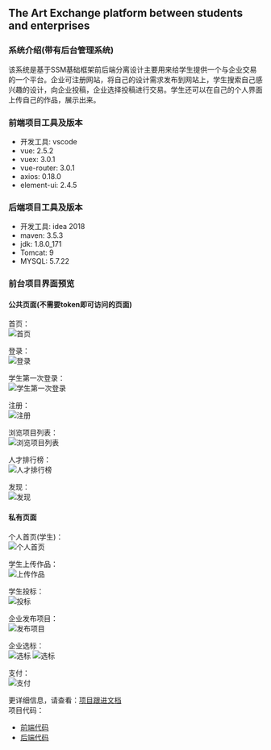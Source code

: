 
The Art Exchange platform between students and enterprises  
---

### 系统介绍(带有后台管理系统)

该系统是基于SSM基础框架前后端分离设计主要用来给学生提供一个与企业交易的一个平台。企业可注册网站，将自己的设计需求发布到网站上，学生搜索自己感兴趣的设计，向企业投稿，企业选择投稿进行交易。学生还可以在自己的个人界面上传自己的作品，展示出来。

### 前端项目工具及版本  
* 开发工具: vscode
* vue: 2.5.2
* vuex: 3.0.1
* vue-router: 3.0.1
* axios: 0.18.0
* element-ui: 2.4.5

### 后端项目工具及版本
* 开发工具: idea 2018
* maven: 3.5.3
* jdk: 1.8.0_171
* Tomcat: 9
* MYSQL: 5.7.22

### 前台项目界面预览

#### 公共页面(不需要token即可访问的页面)  
首页：  
![首页](/picture/首页.png)

登录：  
![登录](/picture/登录.png)

学生第一次登录：  
![学生第一次登录](/picture/学生第一次登录.png)

注册：  
![注册](/picture/signup.png)

浏览项目列表：  
![浏览项目列表](/picture/浏览项目列表.png)

人才排行榜：  
![人才排行榜](/picture/人才排行榜.png)

发现：  
![发现](/picture/发现.png)

#### 私有页面

个人首页(学生)：  
![个人首页](/picture/homepage.png)

学生上传作品：  
![上传作品](/picture/上传作品.png)

学生投标：  
![投标](/picture/投标.png)  

企业发布项目：  
![发布项目](/picture/发布项目.png)

企业选标：  
![选标](/picture/选标1.png)
![选标](/picture/选标2.png)

支付：  
![支付](/picture/支付.png)


更详细信息，请查看：[项目跟进文档](/项目跟进文档.md)  
项目代码：
* [前端代码](https://github.com/mobileArtMuseumY/Front-endImplementation)
* [后端代码](https://github.com/mobileArtMuseumY/Back-endImplementation)
